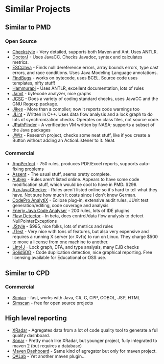 <!--
    <author email="tom@infoether.com">Tom Copeland</author>
    <author email="ddp@apache.org">David Dixon-Peugh</author>
-->

# Similar Projects

## Similar to PMD

### Open Source

*   <a href="http://checkstyle.sourceforge.net/">Checkstyle</a> - Very detailed, supports both Maven and Ant.
    Uses ANTLR.
*   <a href="http://doctorj.sourceforge.net">DoctorJ</a> - Uses JavaCC.  Checks Javadoc, syntax and calculates metrics.
*   <a href="http://web.archive.org/web/20110721133755/http://kind.ucd.ie/products/opensource/ESCJava2/">ESC/Java</a> -
    Finds null dereference errors, array bounds errors, type cast errors, and race conditions.
    Uses Java Modeling Language annotations.
*   <a href="http://findbugs.sourceforge.net/">FindBugs</a> - works on bytecode, uses BCEL.  Source code uses
    templates, nifty stuff!
*   <a href="http://www.hammurapi.biz/hammurapi-biz/ef/xmenu/hammurapi-group/products/hammurapi/index.html">Hammurapi</a> -
    Uses ANTLR, excellent documentation, lots of rules
*   <a href="http://grothoff.org/christian/xtc/jamit/">Jamit</a> - bytecode analyzer, nice graphs
*   <a href="http://jcsc.sourceforge.net/">JCSC</a> - Does a variety of coding standard checks, uses JavaCC and
    the GNU Regexp package.
*   <a href="http://jikes.sourceforge.net/">Jikes</a> - More than a compiler; now it reports code warnings too
*   <a href="http://jlint.sourceforge.net/">JLint</a> - Written in C++.  Uses data flow analysis and a lock graph to
    do lots of synchronization checks.  Operates on class files, not source code.
*   <a href="http://javapathfinder.sourceforge.net/">JPathFinder</a> - A verification VM written by NASA;
    supports a subset of the Java packages
*   <a href="http://csdl.ics.hawaii.edu/research/jwiz/">JWiz</a> - Research project, checks some neat stuff, like if
    you create a Button without adding an ActionListener to it.  Neat.

### Commercial

*   <a href="http://www.appperfect.com/products/java-code-test.html">AppPerfect</a> - 750 rules,
    produces PDF/Excel reports, supports auto-fixing problems
*   <a href="http://web.archive.org/web/20070227171100/http://www.tcs.com/0_products/assent/assent_rules.htm#java">Assent</a> -
    The usual stuff, seems pretty complete.
*   <a href="http://web.archive.org/web/20060823080607/http://www.alajava.com/aubjex/products.htm">Aubjex</a> -
    Rules aren't listed online.  Appears to have some code modification stuff, which would be cool to have in PMD. $299.
*   <a href="http://www.andiz.de/azosystems/en/index.html">AzoJavaChecker</a> - Rules aren't listed online so it's
    hard to tell what they have.  Not sure how much it costs since I don't know German.
*   <a href="https://developers.google.com/java-dev-tools/codepro/doc/">CodePro AnalytiX</a> -
    Eclipse plug-in, extensive audit rules, JUnit test generation/editing, code coverage and analysis
*   <a href="http://www.enerjy.com/static-analysis.html">Enerjy Java Code Analyser</a> - 200 rules,
    lots of IDE plugins
*   <a href="http://www.excelsior-usa.com/fd.html">Flaw Detector</a> - In beta, does control/data flow analysis
    to detect NullPointerExceptions
*   <a href="http://www.mmsindia.com/jstyle.html">JStyle</a> - $995, nice folks, lots of metrics and rules
*   <a href="http://www.parasoft.com/jsp/products/jtest.jsp">JTest</a> - Very nice with tons of features,
    but also very expensive and requires a running X server (or Xvfb) to run on
    Linux.  They charge $500 to move a license from one machine to another.
*   <a href="http://www.jutils.com/index.html">Lint4J</a> - Lock graph, DFA, and type analysis, many EJB checks
*   <a href="http://www.solidsourceit.com/products/SolidSDD-code-duplication-cloning-analysis.html">SolidSDD</a> - Code
    duplication detection, nice graphical reporting. Free licensing available for Educational or OSS use.


## Similar to CPD

### Commercial

*   <a href="http://www.harukizaemon.com/simian/">Simian</a> - fast, works with Java, C#, C, CPP, COBOL, JSP, HTML
*   <a href="http://blue-edge.bg/download.html">Simscan</a> - free for open source projects

## High level reporting

*   <a href="http://xradar.sourceforge.net">XRadar</a> - Agregates data from a lot of code quality tool to generate
    a full quality dashboard.
*   <a href="http://www.sonarsource.com/">Sonar</a> - Pretty much like XRadar, but younger project, fully integrated
    to maven 2 (but requires a database)
*   <a href="http://mojo.codehaus.org/dashboard-maven-plugin/">Maven Dashboard</a> - Same kind of agregator but
    only for maven project.
*   <a href="http://qalab.sourceforge.net/">QALab</a> - Yet another maven plugin...
